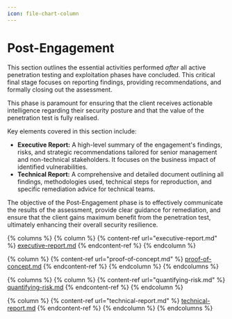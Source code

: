 ```yaml
---
icon: file-chart-column
---
```


# Post-Engagement

This section outlines the essential activities performed _after_ all active penetration testing and exploitation phases have concluded. This critical final stage focuses on reporting findings, providing recommendations, and formally closing out the assessment.

This phase is paramount for ensuring that the client receives actionable intelligence regarding their security posture and that the value of the penetration test is fully realised.

Key elements covered in this section include:

* **Executive Report:** A high-level summary of the engagement's findings, risks, and strategic recommendations tailored for senior management and non-technical stakeholders. It focuses on the business impact of identified vulnerabilities.
* **Technical Report:** A comprehensive and detailed document outlining all findings, methodologies used, technical steps for reproduction, and specific remediation advice for technical teams.

The objective of the Post-Engagement phase is to effectively communicate the results of the assessment, provide clear guidance for remediation, and ensure that the client gains maximum benefit from the penetration test, ultimately enhancing their overall security resilience.

{% columns %}
{% column %}
{% content-ref url="executive-report.md" %}
[executive-report.md](executive-report.md)
{% endcontent-ref %}
{% endcolumn %}

{% column %}
{% content-ref url="proof-of-concept.md" %}
[proof-of-concept.md](proof-of-concept.md)
{% endcontent-ref %}
{% endcolumn %}
{% endcolumns %}

{% columns %}
{% column %}
{% content-ref url="quantifying-risk.md" %}
[quantifying-risk.md](quantifying-risk.md)
{% endcontent-ref %}
{% endcolumn %}

{% column %}
{% content-ref url="technical-report.md" %}
[technical-report.md](technical-report.md)
{% endcontent-ref %}
{% endcolumn %}
{% endcolumns %}

